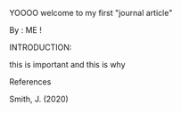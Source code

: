 YOOOO welcome to my first "journal article" 

By : ME ! 


INTRODUCTION: 

this is important and this is why 

References 

Smith, J. (2020)
